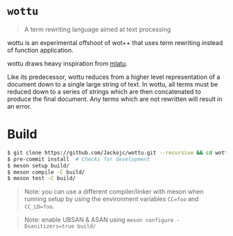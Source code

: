 # `wottu`
> A term rewriting language aimed at text processing

wottu is an experimental offshoot of wot++ that uses term rewriting instead
of function application.

wottu draws heavy inspiration from [mlatu](https://github.com/mlatu-lang/mlatu).

Like its predecessor, wottu reduces from a higher level
representation of a document down to a single large string of
text. In wottu, all terms must be reduced down to a series
of strings which are then concatenated to produce the final
document. Any terms which are not rewritten will result in
an error.

# Build
```sh
$ git clone https://github.com/Jackojc/wottu.git --recursive && cd wottu/
$ pre-commit install  # Checks for development
$ meson setup build/
$ meson compile -C build/
$ meson test -C build/
```

> Note: you can use a different compiler/linker with meson when running setup
by using the environment variables `CC=foo` and `CC_LD=foo`.

> Note: enable UBSAN & ASAN using `meson configure -Dsanitizers=true build/`

